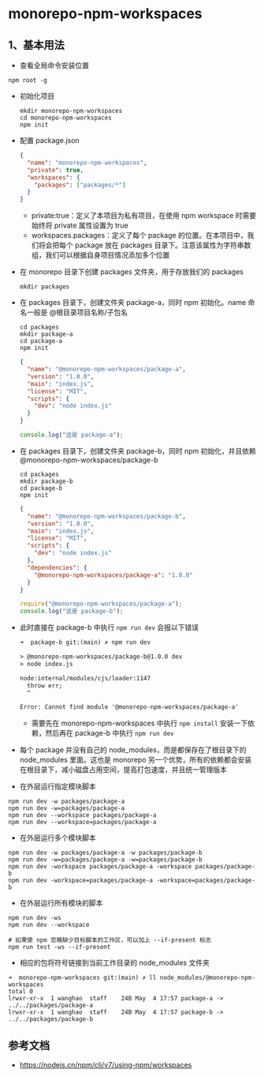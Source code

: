 # monorepo-npm-workspaces

## 1、基本用法

- 查看全局命令安装位置

```shell
npm root -g
```

- 初始化项目

  ```shell
  mkdir monorepo-npm-workspaces
  cd monorepo-npm-workspaces
  npm init
  ```

- 配置 package.json

  ```json
  {
    "name": "monorepo-npm-workspaces",
    "private": true,
    "workspaces": {
      "packages": ["packages/*"]
    }
  }
  ```

  - private:true：定义了本项目为私有项目，在使用 npm workspace 时需要始终将 private 属性设置为 true
  - workspaces.packages：定义了每个 package 的位置。在本项目中，我们将会把每个 package 放在 packages 目录下。注意该属性为字符串数组，我们可以根据自身项目情况添加多个位置

- 在 monorepo 目录下创建 packages 文件夹，用于存放我们的 packages

  ```shell
  mkdir packages
  ```

- 在 packages 目录下，创建文件夹 package-a，同时 npm 初始化。name 命名一般是 @根目录项目名称/子包名

  ```shell
  cd packages
  mkdir package-a
  cd package-a
  npm init
  ```

  ```json
  {
    "name": "@monorepo-npm-workspaces/package-a",
    "version": "1.0.0",
    "main": "index.js",
    "license": "MIT",
    "scripts": {
      "dev": "node index.js"
    }
  }
  ```

  ```js
  console.log("这是 package-a");
  ```

- 在 packages 目录下，创建文件夹 package-b，同时 npm 初始化，并且依赖 @monorepo-npm-workspaces/package-b

  ```shell
  cd packages
  mkdir package-b
  cd package-b
  npm init
  ```

  ```json
  {
    "name": "@monorepo-npm-workspaces/package-b",
    "version": "1.0.0",
    "main": "index.js",
    "license": "MIT",
    "scripts": {
      "dev": "node index.js"
    },
    "dependencies": {
      "@monorepo-npm-workspaces/package-a": "1.0.0"
    }
  }
  ```

  ```js
  require("@monorepo-npm-workspaces/package-a");
  console.log("这是 package-b");
  ```

- 此时直接在 package-b 中执行 `npm run dev` 会报以下错误

  ```txt
  ➜  package-b git:(main) ✗ npm run dev

  > @monorepo-npm-workspaces/package-b@1.0.0 dev
  > node index.js

  node:internal/modules/cjs/loader:1147
    throw err;
    ^

  Error: Cannot find module '@monorepo-npm-workspaces/package-a'
  ```

  - 需要先在 monorepo-npm-workspaces 中执行 `npm install` 安装一下依赖，然后再在 package-b 中执行 `npm run dev`

- 每个 package 并没有自己的 node_modules，而是都保存在了根目录下的 node_modules 里面。这也是 monorepo 另一个优势，所有的依赖都会安装在根目录下，减小磁盘占用空间，提高打包速度，并且统一管理版本

- 在外层运行指定模块脚本

```shell
npm run dev -w packages/package-a
npm run dev -w=packages/package-a
npm run dev --workspace packages/package-a
npm run dev --workspace=packages/package-a
```

- 在外层运行多个模块脚本

```shell
npm run dev -w packages/package-a -w packages/package-b
npm run dev -w=packages/package-a -w=packages/package-b
npm run dev -workspace packages/package-a -workspace packages/package-b
npm run dev -workspace=packages/package-a -workspace=packages/package-b
```

- 在外层运行所有模块的脚本

```shell
npm run dev -ws
npm run dev --workspace

# 如果使 npm 忽略缺少目标脚本的工作区，可以加上 --if-present 标志
npm run test -ws --if-present
```

- 相应的包将符号链接到当前工作目录的 node_modules 文件夹

```shell
➜  monorepo-npm-workspaces git:(main) ✗ ll node_modules/@monorepo-npm-workspaces
total 0
lrwxr-xr-x  1 wanghao  staff    24B May  4 17:57 package-a -> ../../packages/package-a
lrwxr-xr-x  1 wanghao  staff    24B May  4 17:57 package-b -> ../../packages/package-b
```

## 参考文档

- https://nodejs.cn/npm/cli/v7/using-npm/workspaces
